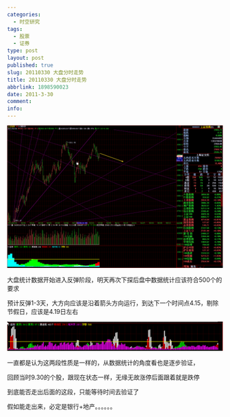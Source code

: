 ```yaml
---
categories:
  - 时空研究
tags:
  - 股票
  - 证券
type: post
layout: post
published: true
slug: 20110330 大盘分时走势
title: 20110330 大盘分时走势
abbrlink: 1898590023
date: 2011-3-30
comment:
info:
---
```

![20110330-0](/images/20110330-0.gif)

大盘统计数据开始进入反弹阶段，明天再次下探后盘中数据统计应该符合500个的要求

预计反弹1-3天，大方向应该是沿着箭头方向运行，到达下一个时间点4.15，剔除节假日，应该是4.19日左右

![20110330-1](/images/20110331-0.gif)

一直都是认为这两段性质是一样的，从数据统计的角度看也是逐步验证，

回顾当时9.30的个股，跟现在状态一样，无缘无故涨停后面跟着就是跌停

到底能否走出后面的这段，只能等待时间去验证了

假如能走出来，必定是银行+地产。。。。。。